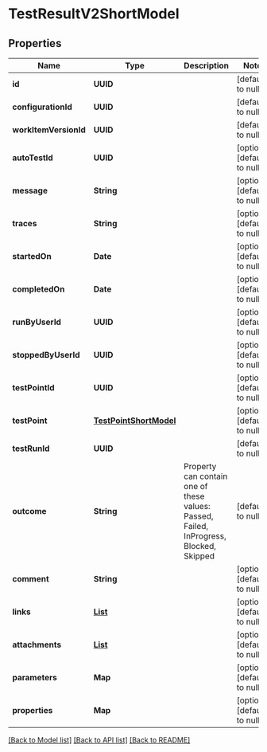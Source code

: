 # TestResultV2ShortModel
## Properties

| Name | Type | Description | Notes |
|------------ | ------------- | ------------- | -------------|
| **id** | **UUID** |  | [default to null] |
| **configurationId** | **UUID** |  | [default to null] |
| **workItemVersionId** | **UUID** |  | [default to null] |
| **autoTestId** | **UUID** |  | [optional] [default to null] |
| **message** | **String** |  | [optional] [default to null] |
| **traces** | **String** |  | [optional] [default to null] |
| **startedOn** | **Date** |  | [optional] [default to null] |
| **completedOn** | **Date** |  | [optional] [default to null] |
| **runByUserId** | **UUID** |  | [optional] [default to null] |
| **stoppedByUserId** | **UUID** |  | [optional] [default to null] |
| **testPointId** | **UUID** |  | [optional] [default to null] |
| **testPoint** | [**TestPointShortModel**](TestPointShortModel.md) |  | [optional] [default to null] |
| **testRunId** | **UUID** |  | [default to null] |
| **outcome** | **String** | Property can contain one of these values: Passed, Failed, InProgress, Blocked, Skipped | [default to null] |
| **comment** | **String** |  | [optional] [default to null] |
| **links** | [**List**](LinkModel.md) |  | [optional] [default to null] |
| **attachments** | [**List**](AttachmentModel.md) |  | [optional] [default to null] |
| **parameters** | **Map** |  | [optional] [default to null] |
| **properties** | **Map** |  | [optional] [default to null] |

[[Back to Model list]](../README.md#documentation-for-models) [[Back to API list]](../README.md#documentation-for-api-endpoints) [[Back to README]](../README.md)

